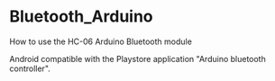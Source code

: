 # Bluetooth_Arduino
How to use the HC-06 Arduino Bluetooth module

Android compatible with the Playstore application "Arduino bluetooth controller". 
